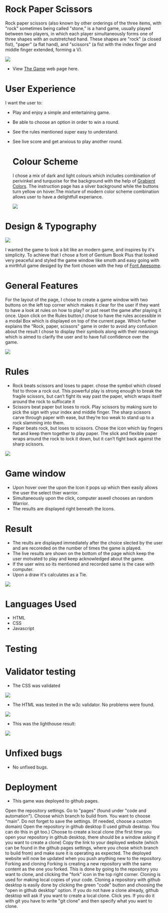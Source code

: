 # Rock Paper Scissors 



Rock paper scissors (also known by other orderings of the three items, with "rock" sometimes being called "stone," is a hand game, usually played between two players, in which each player simultaneously forms one of three shapes with an outstretched hand. These shapes are "rock" (a closed fist), "paper" (a flat hand), and "scissors" (a fist with the index finger and middle finger extended, forming a V).

  <img src="https://srz97.github.io/Rock-paper-scissors-Game/assets/images/image-one.png">
  
  * View [The Game](https://srz97.github.io/Rock-paper-scissors-Game/) web page here.
  
 #  User Experience
 
 I want the user to:

* Play and enjoy a simple and entertaining game.
* Be able to choose an option in order to win a round.
* See the rules mentioned super easy to understand.
* See live score and get anxious to play another round.


  # Colour Scheme
  
  I chose a  mix of dark and light colours which includes combination of perivinkel and turquoise for the background with the help of  [Grabient Colors](https://cssgradient.io/gradient-backgrounds/). The instruction page has a silver background while the buttons turn yellow on hover.The mixture of modern color scheme combination allows user to have a delightfull experiance.
  
  <img src="https://srz97.github.io/Rock-paper-scissors-Game/assets/images/image-two.png">
  
# Design & Typography

<img src="https://srz97.github.io/Rock-paper-scissors-Game/assets/images/image-zero.png">

I wanted the game to look a bit like an modern game, and inspires by it's simplicity. To achieve that I chose a font of Gentium Book Plus that looked very peaceful and styled the game window like smoth and easy going with a mirthfull game desiged by the font  chosen with the hep of [Font Awesome](https://fontawesome.com/).

  
# General Features

For the layout of the page, I chose to create a game window with two buttons on the left top corner which makes it clear for the user if they want to have a look at rules on how to play? or just reset the game after playing it once. Upon click on the Rules button,I chose to have the rules accessible in a modal Box  which is displayed on top of the current page. Which further explains the  "Rock, paper, scissors" game in order to avoid any confusion about the result I chose to display their symbols along with their meanings which is aimed to clarify the user and to have full confidence over the game.

<img src="https://srz97.github.io/Rock-paper-scissors-Game/assets/images/image-three.png">
  
 # Rules
  
* Rock beats scissors and loses to paper. chose the symbol which closed fist to throw a rock out. This powerful play is strong enough to break the fragile scissors, but can’t fight its way past the paper, which wraps itself around the rock to suffocate it
* Scissors beat paper but loses to rock. Play scissors by making sure to pick the sign with your index and middle finger. The sharp scissors carve through paper with ease, but they’re too weak to stand up to a rock slamming into them.
* Paper beats rock, but loses to scissors. Chose the icon which lay fingers flat and keep them together to play paper. The slick and flexible paper wraps around the rock to lock it down, but it can’t fight back against the sharp scissors.

<img src="https://srz97.github.io/Rock-paper-scissors-Game/assets/images/image-four.png">

# Game window  

* Upon hover over the upon the Icon it pops up which then  easily allows the user the select thier warrior.
* Simultaneously upon the click, computer aswell chooses an random Warrior.
* The results are displayed right beneath the Icons.


# Result

* The reults are displayed immediately after the choice slected by the user and are recoreded on the number of times the game is played.
* The live results are shown on the bottom of the page which keep the user motvated to play and keep acknowledged about the game.
* If the user wins so its mentioned and recorded same is the case with computer.
* Upon a draw it's calculates as a Tie. 


<img src="https://srz97.github.io/Rock-paper-scissors-Game/assets/images/image-six.png">


# Languages Used

* HTML
* CSS
* Javascript

# Testing 
 
 # Validator testing
 
 * The CSS was validated 
<img src="https://srz97.github.io/Rock-paper-scissors-Game/assets/images/image-five.png">

* The HTML was tested in the w3c validator. No problems were found.
<img src="https://srz97.github.io/Rock-paper-scissors-Game/assets/images/image-seven.png">

* This was the lighthouse result:
<img src="https://srz97.github.io/Rock-paper-scissors-Game/assets/images/image-eight.jpg">


# Unfixed bugs

* No unfixed bugs.

# Deployment

* This game was deployed to github pages.

Open the repository settings.
Go to "pages" (found under "code and automation").
Choose which branch to build from. You want to choose "main". Do not forget to save the settings.
(If needed, choose a custom domain)
Open the repository in github desktop (I used github desktop. You can do this in git too.)
Choose to create a local clone (the first time you open your repository in github desktop, there should be a window asking if you want to create a clone)
Copy the link to your deployed website (which can be found in the github pages settings, where you chose which branch to build from) and make sure it is operating as expected.
The deployed website will now be updated when you push anything new to the repository.
Forking and cloning
Forking is creating a new repository with the same content as the one you forked.
This is done by going to the repository you want to clone, and clicking the "fork" icon in the top right corner.
Cloning is used for making local copies of your code.
Cloning a repository with github desktop is easily done by clicking the green "code" button and choosing the "open in github desktop" option. If you do not have a clone already, github desktop will ask if you want to create a local clone. Click yes.
If you do it with git you have to write "git clone" and then specify what you want to clone.

